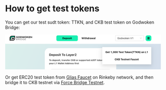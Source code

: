 # How to get test tokens

You can get our test sudt token: TTKN, and CKB test token on Godwoken Bridge:

![bridge-faucet](../image/bridge-faucet.png)

Or get ERC20 test token from [Glias Faucet](https://gliaswap-faucet-rinkeby.ckbapp.dev/) on Rinkeby network, and then bridge it to CKB testnet via [Force Bridge Testnet](https://testnet.forcebridge.com/).
